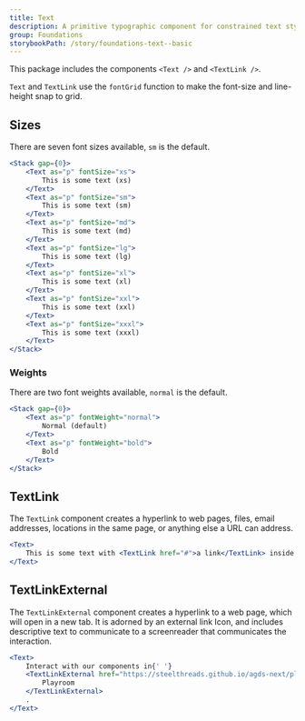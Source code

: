 ```yaml
---
title: Text
description: A primitive typographic component for constrained text styles
group: Foundations
storybookPath: /story/foundations-text--basic
---
```


This package includes the components `<Text />` and `<TextLink />`.

`Text` and `TextLink` use the `fontGrid` function to make the font-size and line-height snap to grid.

## Sizes

There are seven font sizes available, `sm` is the default.

```jsx live
<Stack gap={0}>
	<Text as="p" fontSize="xs">
		This is some text (xs)
	</Text>
	<Text as="p" fontSize="sm">
		This is some text (sm)
	</Text>
	<Text as="p" fontSize="md">
		This is some text (md)
	</Text>
	<Text as="p" fontSize="lg">
		This is some text (lg)
	</Text>
	<Text as="p" fontSize="xl">
		This is some text (xl)
	</Text>
	<Text as="p" fontSize="xxl">
		This is some text (xxl)
	</Text>
	<Text as="p" fontSize="xxxl">
		This is some text (xxxl)
	</Text>
</Stack>
```

### Weights

There are two font weights available, `normal` is the default.

```jsx live
<Stack gap={0}>
	<Text as="p" fontWeight="normal">
		Normal (default)
	</Text>
	<Text as="p" fontWeight="bold">
		Bold
	</Text>
</Stack>
```

## TextLink

The `TextLink` component creates a hyperlink to web pages, files, email addresses, locations in the same page, or anything else a URL can address.

```jsx live
<Text>
	This is some text with <TextLink href="#">a link</TextLink> inside.
</Text>
```

## TextLinkExternal

The `TextLinkExternal` component creates a hyperlink to a web page, which will open in a new tab. It is adorned by an external link Icon, and includes descriptive text to communicate to a screenreader that communicates the interaction.

```jsx live
<Text>
	Interact with our components in{' '}
	<TextLinkExternal href="https://steelthreads.github.io/agds-next/playroom/index.html">
		Playroom
	</TextLinkExternal>
	.
</Text>
```
